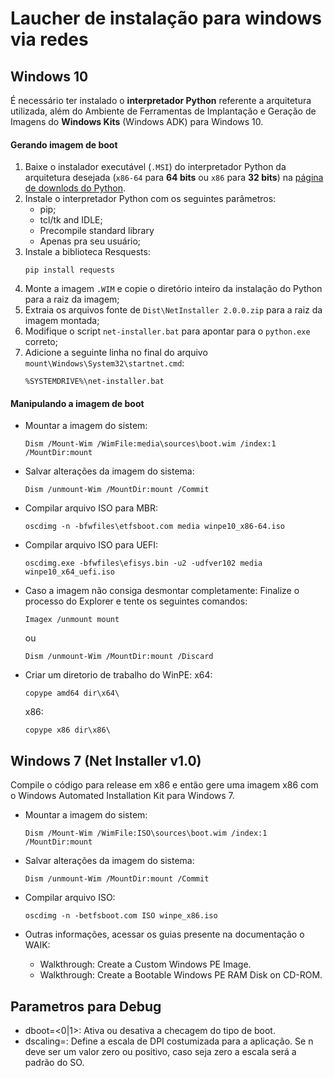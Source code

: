 ﻿# Laucher de instalação para windows via redes

## Windows 10
É necessário ter instalado o **interpretador Python** referente a arquitetura utilizada, além do Ambiente de Ferramentas de Implantação e Geração de Imagens do **Windows Kits** (Windows ADK) para Windows 10.

#### Gerando imagem de boot

1. Baixe o instalador executável (``.MSI``) do interpretador Python da arquitetura desejada (``x86-64`` para **64 bits** ou ``x86`` para **32 bits**) na [página de downlods do Python](https://www.python.org/downloads/).
2. Instale o interpretador Python com os seguintes parâmetros:
    * pip;
    * tcl/tk and IDLE;
    * Precompile standard library
    * Apenas pra seu usuário;
3. Instale a biblioteca Resquests:
    ```
    pip install requests
    ```
4. Monte a imagem ``.WIM`` e copie o diretório inteiro da instalação do Python para a raiz da imagem;
5. Extraia os arquivos fonte de ``Dist\NetInstaller 2.0.0.zip`` para a raiz da imagem montada;
6. Modifique o script ``net-installer.bat`` para apontar para o ``python.exe`` correto;
7. Adicione a seguinte linha no final do arquivo ``mount\Windows\System32\startnet.cmd``:
    ```
    %SYSTEMDRIVE%\net-installer.bat
    ```

#### Manipulando a imagem de boot

 - Mountar a imagem do sistem:
    ```
    Dism /Mount-Wim /WimFile:media\sources\boot.wim /index:1 /MountDir:mount
    ```

 - Salvar alterações da imagem do sistema:
    ```
    Dism /unmount-Wim /MountDir:mount /Commit
    ```

 - Compilar arquivo ISO para MBR:
    ```
    oscdimg -n -bfwfiles\etfsboot.com media winpe10_x86-64.iso
    ```

 - Compilar arquivo ISO para UEFI:
    ```
    oscdimg.exe -bfwfiles\efisys.bin -u2 -udfver102 media winpe10_x64_uefi.iso
    ```

 - Caso a imagem não consiga desmontar completamente:
    Finalize o processo do Explorer e tente os seguintes comandos:
    ```
    Imagex /unmount mount
    ```
    ou
    ```
    Dism /unmount-Wim /MountDir:mount /Discard
    ```

 - Criar um diretorio de trabalho do WinPE:
    x64:
    ```
    copype amd64 dir\x64\
    ```
    x86:
    ```
    copype x86 dir\x86\
    ```

## Windows 7 (Net Installer v1.0)
Compile o código para release em x86 e então gere uma imagem x86 com o Windows Automated Installation Kit para Windows 7.

 - Mountar a imagem do sistem:
    ```
    Dism /Mount-Wim /WimFile:ISO\sources\boot.wim /index:1 /MountDir:mount
    ```

 - Salvar alterações da imagem do sistema:
    ```
    Dism /unmount-Wim /MountDir:mount /Commit
    ```

 - Compilar arquivo ISO:
    ```
    oscdimg -n -betfsboot.com ISO winpe_x86.iso
    ```

 - Outras informações, acessar os guias presente na documentação o WAIK:
    * Walkthrough: Create a Custom Windows PE Image.
    * Walkthrough: Create a Bootable Windows PE RAM Disk on CD-ROM.

## Parametros para Debug
 - dboot=<0|1>: Ativa ou desativa a checagem do tipo de boot.
 - dscaling=<n>: Define a escala de DPI costumizada para a aplicação. Se n deve ser um valor zero ou positivo, caso seja zero a escala será a padrão do SO.
